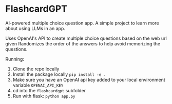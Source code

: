 # FlashcardGPT

AI-powered multiple choice question app.
A simple project to learn more about using LLMs in an app.

Uses OpenAI's API to create multiple choice questions based on the web url given
Randomizes the order of the answers to help avoid memorizing the questions.

Running:

1. Clone the repo locally
2. Install the package locally `pip install -e .`
3. Make sure you have an OpenAI api key added to your local environment variable `OPENAI_API_KEY`
4. cd into the `flashcardgpt` subfolder
5. Run with flask: `python app.py`
